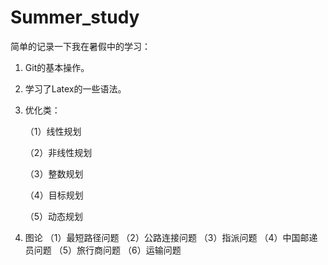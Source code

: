 # Summer_study

简单的记录一下我在暑假中的学习：

1. Git的基本操作。

2. 学习了Latex的一些语法。

3. 优化类：

    （1）线性规划

    （2）非线性规划

    （3）整数规划

    （4）目标规划

    （5）动态规划

4. 图论
   （1）最短路径问题
   （2）公路连接问题
   （3）指派问题
   （4）中国邮递员问题
   （5）旅行商问题
   （6）运输问题
